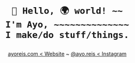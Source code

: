 <div align="center">
<h1>

```
👋 Hello, 🌍 world! ~~
I'm Ayo, ~~~~~~~~~~~~~~
I make/do stuff/things.
```

</h1>

[ayoreis.com < Website](//ayoreis.com) ~
[@ayo.reis < Instagram](//instagram.com/ayo.reis)
</div>
